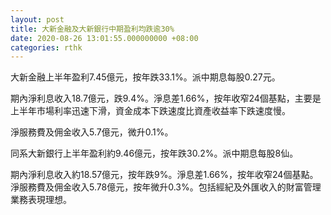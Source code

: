 ```yaml
---
layout: post
title: 大新金融及大新銀行中期盈利均跌逾30%
date: 2020-08-26 13:01:55.000000000 +08:00
categories: rthk
---
```


大新金融上半年盈利7.45億元，按年跌33.1%。派中期息每股0.27元。

期內淨利息收入18.7億元，跌9.4%。淨息差1.66%，按年收窄24個基點，主要是上半年市場利率迅速下滑，資金成本下跌速度比資產收益率下跌速度慢。

淨服務費及佣金收入5.7億元，微升0.1%。

同系大新銀行上半年盈利約9.46億元，按年跌30.2%。派中期息每股8仙。

期內淨利息收入約18.57億元，按年跌9%。淨息差1.66%，按年收窄24個基點。淨服務費及佣金收入5.78億元，按年微升0.3%。包括經紀及外匯收入的財富管理業務表現理想。

